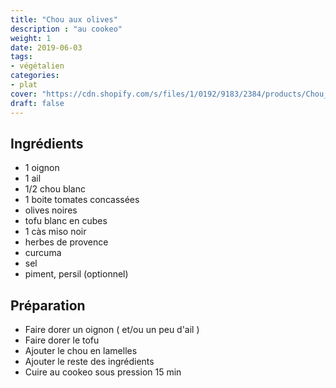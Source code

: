 ```yaml
---
title: "Chou aux olives"
description : "au cookeo"
weight: 1
date: 2019-06-03
tags:
- végétalien
categories:
- plat
cover: "https://cdn.shopify.com/s/files/1/0192/9183/2384/products/Chou_blanc_34450bd9-0f3c-4ec1-818c-f1733afda874_1024x1024.jpg?v=1548670004"
draft: false
---
```


## Ingrédients

*	1 oignon
* 1 ail
* 1/2  chou blanc
* 1 boite tomates concassées
* olives noires
* tofu blanc en cubes
* 1 càs miso noir
* herbes de provence
* curcuma
* sel
* piment, persil (optionnel)


## Préparation

*	Faire dorer un oignon ( et/ou un peu d'ail )
* Faire dorer le tofu
* Ajouter le chou en lamelles
* Ajouter le reste des ingrédients
* Cuire au cookeo sous pression 15 min
